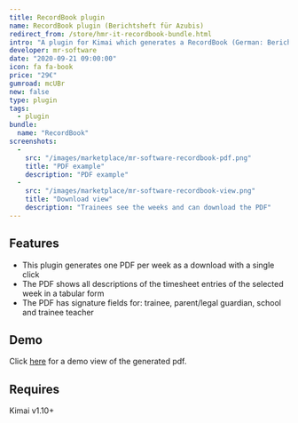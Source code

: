 ```yaml
---
title: RecordBook plugin
name: RecordBook plugin (Berichtsheft für Azubis)
redirect_from: /store/hmr-it-recordbook-bundle.html
intro: "A plugin for Kimai which generates a RecordBook (German: Berichtsheft) for trainees."
developer: mr-software
date: "2020-09-21 09:00:00"
icon: fa fa-book
price: "29€"
gumroad: mcUBr
new: false
type: plugin
tags:
  - plugin
bundle:
  name: "RecordBook"
screenshots:
  - 
    src: "/images/marketplace/mr-software-recordbook-pdf.png"
    title: "PDF example" 
    description: "PDF example" 
  - 
    src: "/images/marketplace/mr-software-recordbook-view.png"
    title: "Download view"
    description: "Trainees see the weeks and can download the PDF"
---
```


## Features

- This plugin generates one PDF per week as a download with a single click
- The PDF shows all descriptions of the timesheet entries of the selected week in a tabular form
- The PDF has signature fields for: trainee, parent/legal guardian, school and trainee teacher

## Demo

Click [here](https://cdn.hmr-it.de/f/kimai2_berichtsheft-beispiel_bd70976c-2b42-4c36-8946-2a5cf31e8c45.pdf) for a demo view of the generated pdf.

## Requires

Kimai v1.10+
